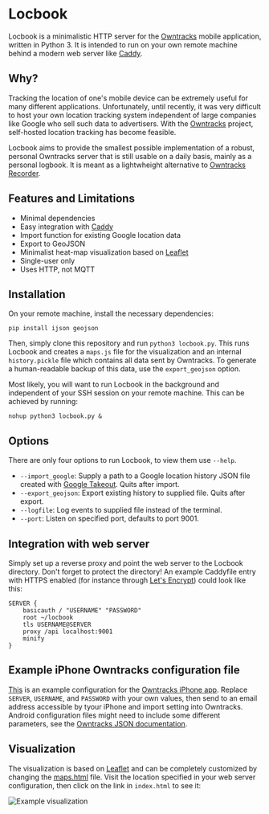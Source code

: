 # Locbook

Locbook is a minimalistic HTTP server for the [Owntracks](https://github.com/owntracks) mobile application, written in Python 3. It is intended to run on your own remote machine behind a modern web server like [Caddy](https://github.com/mholt/caddy).

## Why?

Tracking the location of one's mobile device can be extremely useful for many different applications. Unfortunately, until recently, it was very difficult to host your own location tracking system independent of large companies like Google who sell such data to advertisers. With the [Owntracks](https://github.com/owntracks) project, self-hosted location tracking has become feasible.

Locbook aims to provide the smallest possible implementation of a robust, personal Owntracks server that is still usable on a daily basis, mainly as a personal logbook. It is meant as a lightwheight alternative to [Owntracks Recorder](https://github.com/owntracks/recorder).

## Features and Limitations

- Minimal dependencies
- Easy integration with [Caddy](https://github.com/mholt/caddy)
- Import function for existing Google location data
- Export to GeoJSON
- Minimalist heat-map visualization based on [Leaflet](https://github.com/Leaflet/Leaflet)
- Single-user only
- Uses HTTP, not MQTT

## Installation

On your remote machine, install the necessary dependencies:
~~~~~~~~
pip install ijson geojson
~~~~~~~~
Then, simply clone this repository and run `python3 locbook.py`. This runs Locbook and creates a `maps.js` file for the visualization and an internal `history.pickle` file which contains all data sent by Owntracks. To generate a human-readable backup of this data, use the `export_geojson` option. 

Most likely, you will want to run Locbook in the background and independent of your SSH session on your remote machine. This can be achieved by running:
~~~~~~~~
nohup python3 locbook.py &
~~~~~~~~

## Options

There are only four options to run Locbook, to view them use `--help`.
- `--import_google`: Supply a path to a Google location history JSON file created with [Google Takeout](https://takeout.google.com/settings/takeout). Quits after import.
- `--export_geojson`: Export existing history to supplied file. Quits after export.
- `--logfile`: Log events to supplied file instead of the terminal.
- `--port`: Listen on specified port, defaults to port 9001.

## Integration with web server

Simply set up a reverse proxy and point the web server to the Locbook directory. Don't forget to protect the directory! An example Caddyfile entry with HTTPS enabled (for instance through [Let's Encrypt](https://letsencrypt.org)) could look like this:

~~~~~~~~
SERVER {
	basicauth / "USERNAME" "PASSWORD"
	root ~/locbook
	tls USERNAME@SERVER
	proxy /api localhost:9001
	minify
}
~~~~~~~~

## Example iPhone Owntracks configuration file

[This](iphone_example.otrc) is an example configuration for the [Owntracks iPhone app](https://github.com/owntracks/ios). Replace `SERVER`, `USERNAME`, and `PASSWORD` with your own values, then send to an email address accessible by tyour iPhone and import setting into Owntracks. Android configuration files might need to include some different parameters, see the [Owntracks JSON documentation](http://owntracks.org/booklet/tech/json/).

## Visualization

The visualization is based on [Leaflet](https://github.com/Leaflet/Leaflet) and can be completely customized by changing the [maps.html](maps.html) file. Visit the location specified in your web server configuration, then click on the link in `index.html` to see it:

![Example visualization](example.jpg)